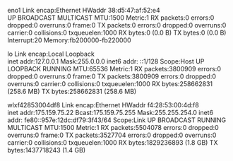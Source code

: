 eno1      Link encap:Ethernet  HWaddr 38:d5:47:af:52:e4  
          UP BROADCAST MULTICAST  MTU:1500  Metric:1
          RX packets:0 errors:0 dropped:0 overruns:0 frame:0
          TX packets:0 errors:0 dropped:0 overruns:0 carrier:0
          collisions:0 txqueuelen:1000 
          RX bytes:0 (0.0 B)  TX bytes:0 (0.0 B)
          Interrupt:20 Memory:fb200000-fb220000 

lo        Link encap:Local Loopback  
          inet addr:127.0.0.1  Mask:255.0.0.0
          inet6 addr: ::1/128 Scope:Host
          UP LOOPBACK RUNNING  MTU:65536  Metric:1
          RX packets:3800909 errors:0 dropped:0 overruns:0 frame:0
          TX packets:3800909 errors:0 dropped:0 overruns:0 carrier:0
          collisions:0 txqueuelen:1000 
          RX bytes:258662831 (258.6 MB)  TX bytes:258662831 (258.6 MB)

wlxf42853004df8 Link encap:Ethernet  HWaddr f4:28:53:00:4d:f8  
          inet addr:175.159.75.22  Bcast:175.159.75.255  Mask:255.255.254.0
          inet6 addr: fe80::957e:12dc:df79:3f43/64 Scope:Link
          UP BROADCAST RUNNING MULTICAST  MTU:1500  Metric:1
          RX packets:5504078 errors:0 dropped:0 overruns:0 frame:0
          TX packets:3527704 errors:0 dropped:0 overruns:0 carrier:0
          collisions:0 txqueuelen:1000 
          RX bytes:1829236893 (1.8 GB)  TX bytes:1437718243 (1.4 GB)

